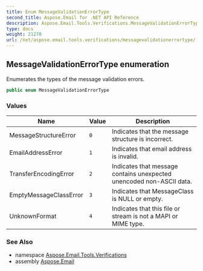 ```yaml
---
title: Enum MessageValidationErrorType
second_title: Aspose.Email for .NET API Reference
description: Aspose.Email.Tools.Verifications.MessageValidationErrorType enum. Enumerates the types of the message validation errors
type: docs
weight: 21270
url: /net/aspose.email.tools.verifications/messagevalidationerrortype/
---
```

## MessageValidationErrorType enumeration

Enumerates the types of the message validation errors.

```csharp
public enum MessageValidationErrorType
```

### Values

| Name | Value | Description |
| --- | --- | --- |
| MessageStructureError | `0` | Indicates that the message structure is incorrect. |
| EmailAddressError | `1` | Indicates that email address is invalid. |
| TransferEncodingError | `2` | Indicates that message contains unexpected unencoded non-ASCII data. |
| EmptyMessageClassError | `3` | Indicates that MessageClass is NULL or empty. |
| UnknownFormat | `4` | Indicates that this file or stream is not a MAPI or MIME type. |

### See Also

* namespace [Aspose.Email.Tools.Verifications](../../aspose.email.tools.verifications/)
* assembly [Aspose.Email](../../)


